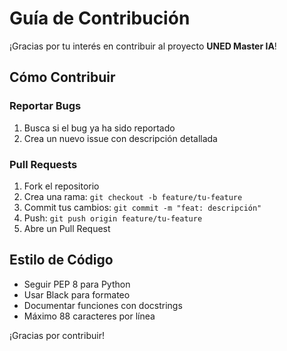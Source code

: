 #  Guía de Contribución

¡Gracias por tu interés en contribuir al proyecto **UNED Master IA**!

##  Cómo Contribuir

### Reportar Bugs
1. Busca si el bug ya ha sido reportado
2. Crea un nuevo issue con descripción detallada

### Pull Requests
1. Fork el repositorio
2. Crea una rama: `git checkout -b feature/tu-feature`
3. Commit tus cambios: `git commit -m "feat: descripción"`
4. Push: `git push origin feature/tu-feature`
5. Abre un Pull Request

##  Estilo de Código
- Seguir PEP 8 para Python
- Usar Black para formateo
- Documentar funciones con docstrings
- Máximo 88 caracteres por línea

¡Gracias por contribuir! 